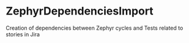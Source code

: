 # ZephyrDependenciesImport
Creation of dependencies between Zephyr cycles and Tests related to stories in Jira
